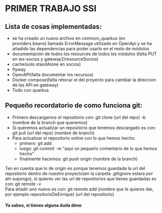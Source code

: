 # PRIMER TRABAJO SSI
## Lista de cosas implementadas:  
- se ha creado un nuevo archivo en common_quarkus (en providers.beans) llamado ErrorMessage utilizado en OpenApi y se ha añadido las dependencias para poder usarlo en el resto de módulos
- documentación de todos los resources de todos los módulos (falta PUT en ws-socios y gateway2/resourceSocios)
- cache(solo standAlone en socios)
- flyway  
- OpenAPI(falta documentar los recursos)  
- Docker compose(falta retocar el del proyecto para cambiar la direccion de las API en gateway)   
- Todo con quarkus 



## Pequeño recordatorio de como funciona git:  
- Primero descargamos el repositorio con: git clone (url del repo) -b (nombre de la branch que queremos)
- Si queremos actualizar un repositorio que tenemos descargado es con: git pull (url del repo) (nombre de branch)  
- Para actualizar el repositorio online con lo que hemos hecho:  
  - primero: git add .
  - luego: git commit -m "aqui un pequeño comentario de lo que hemos hecho"
  - finalmente hacemos: git push origin (nombre de la branch)   

Ten en cuenta que lo de origin es porque tenemos guardada la url del repositorio dentro de nuestro proyecto(en la carpeta .gitIgnore estara por ahi supongo),
si quieres ver las url de repositorios que tienes guardadas es con: git remote -v  
Para añadir uno nuevo es con: git remote add (nombre que le quieres dar, por ejemplo repositorioDeEnrique) (url del repositorio)  
#### Ya sabes, si tienes alguna duda dime
